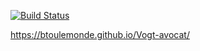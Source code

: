 [![Build Status](https://travis-ci.org/btoulemonde/Vogt-avocat.svg?branch=master)](https://travis-ci.org/btoulemonde/Vogt-avocat)


https://btoulemonde.github.io/Vogt-avocat/